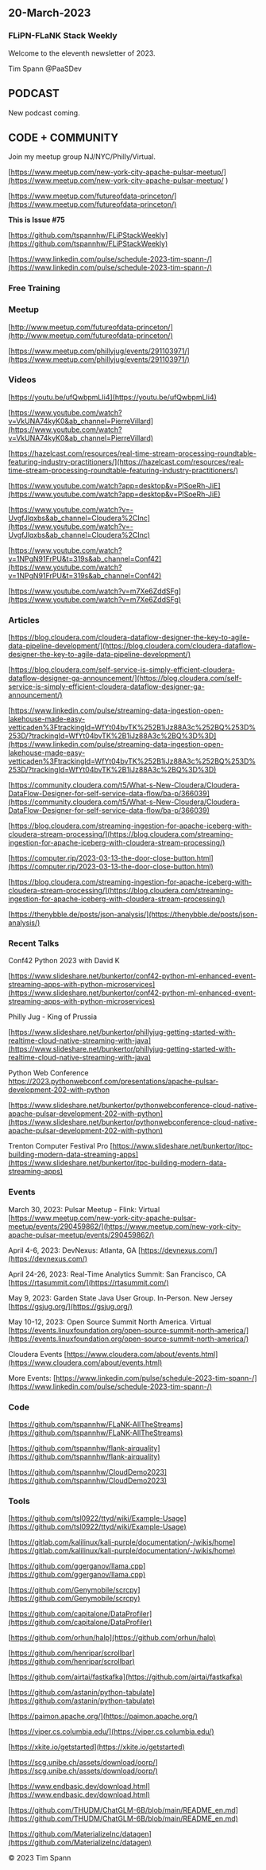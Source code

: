 
## 20-March-2023

### FLiPN-FLaNK Stack Weekly

Welcome to the eleventh newsletter of 2023. 

Tim Spann @PaaSDev



## PODCAST

New podcast coming.


## CODE + COMMUNITY


Join my meetup group NJ/NYC/Philly/Virtual. 

[https://www.meetup.com/new-york-city-apache-pulsar-meetup/](https://www.meetup.com/new-york-city-apache-pulsar-meetup/
)

[https://www.meetup.com/futureofdata-princeton/](https://www.meetup.com/futureofdata-princeton/)



**This is Issue #75**

[https://github.com/tspannhw/FLiPStackWeekly](https://github.com/tspannhw/FLiPStackWeekly)

[https://www.linkedin.com/pulse/schedule-2023-tim-spann-/](https://www.linkedin.com/pulse/schedule-2023-tim-spann-/)


### Free Training


### Meetup

[http://www.meetup.com/futureofdata-princeton/](http://www.meetup.com/futureofdata-princeton/)

[https://www.meetup.com/phillyjug/events/291103971/](https://www.meetup.com/phillyjug/events/291103971/)



### Videos


[https://youtu.be/ufQwbpmLIi4](https://youtu.be/ufQwbpmLIi4)

[https://www.youtube.com/watch?v=VkUNA74kyK0&ab_channel=PierreVillard](https://www.youtube.com/watch?v=VkUNA74kyK0&ab_channel=PierreVillard)

[https://hazelcast.com/resources/real-time-stream-processing-roundtable-featuring-industry-practitioners/](https://hazelcast.com/resources/real-time-stream-processing-roundtable-featuring-industry-practitioners/)

[https://www.youtube.com/watch?app=desktop&v=PlSoeRh-JiE](https://www.youtube.com/watch?app=desktop&v=PlSoeRh-JiE)

[https://www.youtube.com/watch?v=-UvgfJlqxbs&ab_channel=Cloudera%2CInc](https://www.youtube.com/watch?v=-UvgfJlqxbs&ab_channel=Cloudera%2CInc)

[https://www.youtube.com/watch?v=1NPgN91FrPU&t=319s&ab_channel=Conf42](https://www.youtube.com/watch?v=1NPgN91FrPU&t=319s&ab_channel=Conf42)

[https://www.youtube.com/watch?v=m7Xe6ZddSFg](https://www.youtube.com/watch?v=m7Xe6ZddSFg)


### Articles

[https://blog.cloudera.com/cloudera-dataflow-designer-the-key-to-agile-data-pipeline-development/](https://blog.cloudera.com/cloudera-dataflow-designer-the-key-to-agile-data-pipeline-development/)

[https://blog.cloudera.com/self-service-is-simply-efficient-cloudera-dataflow-designer-ga-announcement/](https://blog.cloudera.com/self-service-is-simply-efficient-cloudera-dataflow-designer-ga-announcement/)

[https://www.linkedin.com/pulse/streaming-data-ingestion-open-lakehouse-made-easy-vetticaden%3FtrackingId=WfYt04bvTK%252B1iJz88A3c%252BQ%253D%253D/?trackingId=WfYt04bvTK%2B1iJz88A3c%2BQ%3D%3D](https://www.linkedin.com/pulse/streaming-data-ingestion-open-lakehouse-made-easy-vetticaden%3FtrackingId=WfYt04bvTK%252B1iJz88A3c%252BQ%253D%253D/?trackingId=WfYt04bvTK%2B1iJz88A3c%2BQ%3D%3D)

[https://community.cloudera.com/t5/What-s-New-Cloudera/Cloudera-DataFlow-Designer-for-self-service-data-flow/ba-p/366039](https://community.cloudera.com/t5/What-s-New-Cloudera/Cloudera-DataFlow-Designer-for-self-service-data-flow/ba-p/366039)

[https://blog.cloudera.com/streaming-ingestion-for-apache-iceberg-with-cloudera-stream-processing/](https://blog.cloudera.com/streaming-ingestion-for-apache-iceberg-with-cloudera-stream-processing/)

[https://computer.rip/2023-03-13-the-door-close-button.html](https://computer.rip/2023-03-13-the-door-close-button.html)

[https://blog.cloudera.com/streaming-ingestion-for-apache-iceberg-with-cloudera-stream-processing/](https://blog.cloudera.com/streaming-ingestion-for-apache-iceberg-with-cloudera-stream-processing/)

[https://thenybble.de/posts/json-analysis/](https://thenybble.de/posts/json-analysis/)



### Recent Talks

Conf42 Python 2023 with David K

[https://www.slideshare.net/bunkertor/conf42-python-ml-enhanced-event-streaming-apps-with-python-microservices](https://www.slideshare.net/bunkertor/conf42-python-ml-enhanced-event-streaming-apps-with-python-microservices)

Philly Jug - King of Prussia

[https://www.slideshare.net/bunkertor/phillyjug-getting-started-with-realtime-cloud-native-streaming-with-java](https://www.slideshare.net/bunkertor/phillyjug-getting-started-with-realtime-cloud-native-streaming-with-java)

Python Web Conference
https://2023.pythonwebconf.com/presentations/apache-pulsar-development-202-with-python

[https://www.slideshare.net/bunkertor/pythonwebconference-cloud-native-apache-pulsar-development-202-with-python](https://www.slideshare.net/bunkertor/pythonwebconference-cloud-native-apache-pulsar-development-202-with-python)

Trenton Computer Festival Pro
[https://www.slideshare.net/bunkertor/itpc-building-modern-data-streaming-apps](https://www.slideshare.net/bunkertor/itpc-building-modern-data-streaming-apps)


### Events


March 30, 2023: Pulsar Meetup - Flink: Virtual
[https://www.meetup.com/new-york-city-apache-pulsar-meetup/events/290459862/](https://www.meetup.com/new-york-city-apache-pulsar-meetup/events/290459862/)

April 4-6, 2023: DevNexus: Atlanta, GA
[https://devnexus.com/](https://devnexus.com/)

April 24-26, 2023: Real-Time Analytics Summit:  San Francisco, CA
[https://rtasummit.com/](https://rtasummit.com/)

May 9, 2023:   Garden State Java User Group.   In-Person.   New Jersey
[https://gsjug.org/](https://gsjug.org/)

May 10-12, 2023:  Open Source Summit North America.   Virtual
[https://events.linuxfoundation.org/open-source-summit-north-america/](https://events.linuxfoundation.org/open-source-summit-north-america/)

Cloudera Events
[https://www.cloudera.com/about/events.html](https://www.cloudera.com/about/events.html)

More Events:
[https://www.linkedin.com/pulse/schedule-2023-tim-spann-/](https://www.linkedin.com/pulse/schedule-2023-tim-spann-/)




### Code

[https://github.com/tspannhw/FLaNK-AllTheStreams](https://github.com/tspannhw/FLaNK-AllTheStreams)

[https://github.com/tspannhw/flank-airquality](https://github.com/tspannhw/flank-airquality)

[https://github.com/tspannhw/CloudDemo2023](https://github.com/tspannhw/CloudDemo2023)



### Tools


[https://github.com/tsl0922/ttyd/wiki/Example-Usage](https://github.com/tsl0922/ttyd/wiki/Example-Usage)

[https://gitlab.com/kalilinux/kali-purple/documentation/-/wikis/home](https://gitlab.com/kalilinux/kali-purple/documentation/-/wikis/home)

[https://github.com/ggerganov/llama.cpp](https://github.com/ggerganov/llama.cpp)

[https://github.com/Genymobile/scrcpy](https://github.com/Genymobile/scrcpy)

[https://github.com/capitalone/DataProfiler](https://github.com/capitalone/DataProfiler)

[https://github.com/orhun/halp](https://github.com/orhun/halp)

[https://github.com/henripar/scrollbar](https://github.com/henripar/scrollbar)

[https://github.com/airtai/fastkafka](https://github.com/airtai/fastkafka)

[https://github.com/astanin/python-tabulate](https://github.com/astanin/python-tabulate)

[https://paimon.apache.org/](https://paimon.apache.org/)

[https://viper.cs.columbia.edu/](https://viper.cs.columbia.edu/)

[https://xkite.io/getstarted](https://xkite.io/getstarted)

[https://scg.unibe.ch/assets/download/oorp/](https://scg.unibe.ch/assets/download/oorp/)

[https://www.endbasic.dev/download.html](https://www.endbasic.dev/download.html)

[https://github.com/THUDM/ChatGLM-6B/blob/main/README_en.md](https://github.com/THUDM/ChatGLM-6B/blob/main/README_en.md)

[https://github.com/MaterializeInc/datagen](https://github.com/MaterializeInc/datagen)


&copy; 2023 Tim Spann
